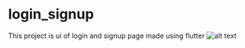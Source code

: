 # login_signup

This project is ui of login and signup page made using flutter
![alt text](https://user-images.githubusercontent.com/63359769/97138245-c184f880-177d-11eb-9548-c4931a93dda4.png)


